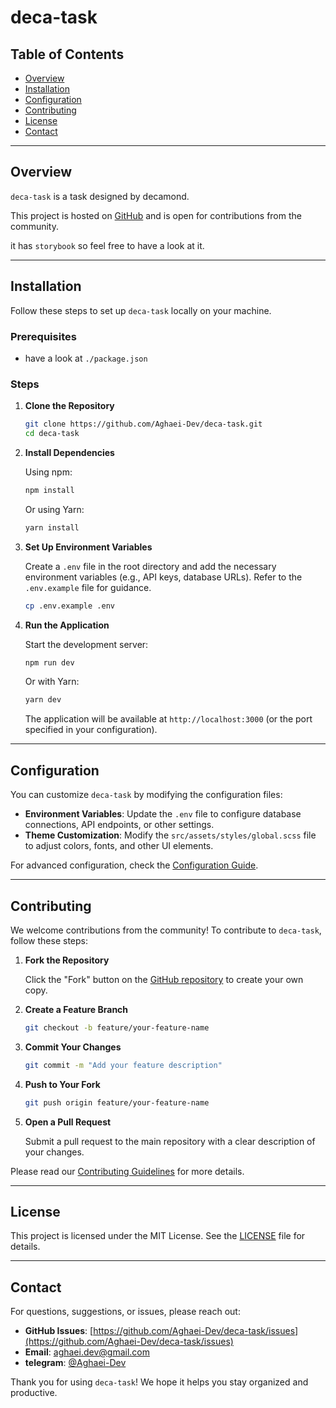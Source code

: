 # deca-task

## Table of Contents

- [Overview](#overview)
- [Installation](#installation)
- [Configuration](#configuration)
- [Contributing](#contributing)
- [License](#license)
- [Contact](#contact)

---

## Overview

`deca-task` is a task designed by decamond.

This project is hosted on [GitHub](https://github.com/Aghaei-Dev/deca-task) and is open for contributions from the community.

it has `storybook` so feel free to have a look at it.

---

## Installation

Follow these steps to set up `deca-task` locally on your machine.

### Prerequisites

- have a look at `./package.json`

### Steps

1. **Clone the Repository**

   ```bash
   git clone https://github.com/Aghaei-Dev/deca-task.git
   cd deca-task
   ```

2. **Install Dependencies**

   Using npm:

   ```bash
   npm install
   ```

   Or using Yarn:

   ```bash
   yarn install
   ```

3. **Set Up Environment Variables**

   Create a `.env` file in the root directory and add the necessary environment variables (e.g., API keys, database URLs). Refer to the `.env.example` file for guidance.

   ```bash
   cp .env.example .env
   ```

4. **Run the Application**

   Start the development server:

   ```bash
   npm run dev
   ```

   Or with Yarn:

   ```bash
   yarn dev
   ```

   The application will be available at `http://localhost:3000` (or the port specified in your configuration).

---

## Configuration

You can customize `deca-task` by modifying the configuration files:

- **Environment Variables**: Update the `.env` file to configure database connections, API endpoints, or other settings.
- **Theme Customization**: Modify the `src/assets/styles/global.scss` file to adjust colors, fonts, and other UI elements.

For advanced configuration, check the [Configuration Guide](docs/configuration.md).

---

## Contributing

We welcome contributions from the community! To contribute to `deca-task`, follow these steps:

1. **Fork the Repository**

   Click the "Fork" button on the [GitHub repository](https://github.com/Aghaei-Dev/deca-task) to create your own copy.

2. **Create a Feature Branch**

   ```bash
   git checkout -b feature/your-feature-name
   ```

3. **Commit Your Changes**

   ```bash
   git commit -m "Add your feature description"
   ```

4. **Push to Your Fork**

   ```bash
   git push origin feature/your-feature-name
   ```

5. **Open a Pull Request**

   Submit a pull request to the main repository with a clear description of your changes.

Please read our [Contributing Guidelines](CONTRIBUTING.md) for more details.

---

## License

This project is licensed under the MIT License. See the [LICENSE](LICENSE) file for details.

---

## Contact

For questions, suggestions, or issues, please reach out:

- **GitHub Issues**: [https://github.com/Aghaei-Dev/deca-task/issues](https://github.com/Aghaei-Dev/deca-task/issues)
- **Email**: aghaei.dev@gmail.com
- **telegram**: [@Aghaei-Dev](https://t.me/Aghaei-Dev)

Thank you for using `deca-task`! We hope it helps you stay organized and productive.
